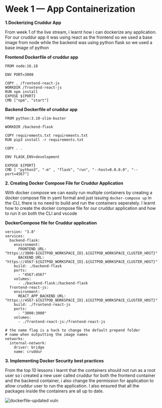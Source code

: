 # Week 1 — App Containerization

**1.Dockerizing Cruddur App**

From week 1 of the live stream,  i learnt how i can dockerize any application. For our cruddur app it was using react as the frontend so we used a base image from node while the backend was using python flask so we used a base image of python

**Frontend Dockerfile of cruddur app**
```
FROM node:16.18

ENV PORT=3000

COPY . /frontend-react-js
WORKDIR /frontend-react-js
RUN npm install
EXPOSE ${PORT}
CMD ["npm", "start"]
```

**Backend Dockerfile of cruddur app**
```
FROM python:3.10-slim-buster

WORKDIR /backend-flask

COPY requirements.txt requirements.txt
RUN pip3 install -r requirements.txt

COPY . .

ENV FLASK_ENV=development

EXPOSE ${PORT}
CMD [ "python3", "-m" , "flask", "run", "--host=0.0.0.0", "--port=4567"]
```
**2. Creating Docker Compose File for Cruddur Application**

With docker compose we can easily run multiple containers by creating a docker compose file in yaml format and  just issuing ```docker-compose up``` in the CLI, there is no need to build and run the containers seperately. I learnt how to create the docker compose file for our cruddur application and how to run it on both the CLI and vscode

**DockerCompose file for Cruddur application**
```
version: "3.8"
services:
  backend-flask:
    environment:
      FRONTEND_URL: "https://3000-${GITPOD_WORKSPACE_ID}.${GITPOD_WORKSPACE_CLUSTER_HOST}"
      BACKEND_URL: "https://4567-${GITPOD_WORKSPACE_ID}.${GITPOD_WORKSPACE_CLUSTER_HOST}"
    build: ./backend-flask
    ports:
      - "4567:4567"
    volumes:
      - ./backend-flask:/backend-flask
  frontend-react-js:
    environment:
      REACT_APP_BACKEND_URL: "https://4567-${GITPOD_WORKSPACE_ID}.${GITPOD_WORKSPACE_CLUSTER_HOST}"
    build: ./frontend-react-js
    ports:
      - "3000:3000"
    volumes:
      - ./frontend-react-js:/frontend-react-js

# the name flag is a hack to change the default prepend folder
# name when outputting the image names
networks: 
  internal-network:
    driver: bridge
    name: cruddur
```

**3. Implementing Docker Security best practices**

From the top 10 lessons i learnt that the containers should not run as a root user so i created a new user called cruddur for both the frontend container and the backend container, i also change the permission for application to allow cruddur user to run the application. I also ensured that all the packages inside the containers are all up to date.

![dockerfile-updated vuln](https://user-images.githubusercontent.com/60808086/220614519-7cdbc53b-8ae6-46a1-8558-93e2f724a99a.png)

